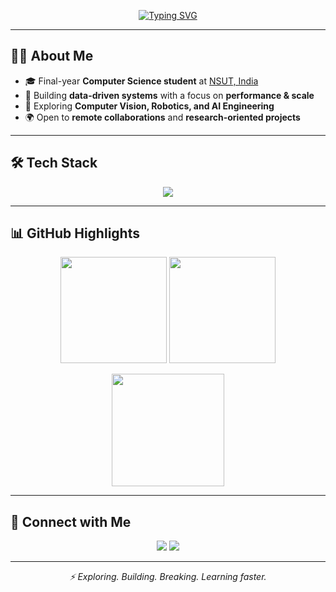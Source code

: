 <p align="center">
  <a href="https://git.io/typing-svg">
    <img src="https://readme-typing-svg.demolab.com?font=Fira+Code&weight=600&size=26&duration=3000&pause=800&color=00FFB3&center=true&vCenter=true&width=600&lines=Hi+there!+I'm+Avaya+Aggarwal;Exploring AI & Systems" alt="Typing SVG" />
  </a>
</p>

---

## 👨‍💻 About Me
- 🎓 Final-year **Computer Science student** at [NSUT, India](http://www.nsit.ac.in/)  
- 🚀 Building **data-driven systems** with a focus on **performance & scale**  
- 🔬 Exploring **Computer Vision, Robotics, and AI Engineering**  
- 🌍 Open to **remote collaborations** and **research-oriented projects**

---

## 🛠️ Tech Stack

<p align="center">
  <img src="https://skillicons.dev/icons?i=c,cpp,python,js,html,css,mysql,mongodb,flask,git,github,docker,tensorflow,pytorch,matlab,heroku" />
</p>

---

## 📊 GitHub Highlights

<p align="center">
  <img src="https://github-readme-stats-kappa-orpin.vercel.app/api?username=onepunchmonk&show_icons=true&theme=radical&hide_border=true" height="170"/>
  <img src="https://github-readme-stats-kappa-orpin.vercel.app/api/top-langs?username=onepunchmonk&layout=compact&theme=radical&hide_border=true" height="170"/>
</p>

<p align="center">
  <img src="https://streak-stats.demolab.com?user=onepunchmonk&theme=radical&hide_border=true" height="180"/>
</p>

---

## 🔗 Connect with Me  

<p align="center">
  <a href="mailto:aggarwal.avaya27@gmail.com"><img src="https://img.shields.io/badge/Email-D14836?style=for-the-badge&logo=gmail&logoColor=white" /></a>
  <a href="https://www.linkedin.com/in/avaya-aggarwal/"><img src="https://img.shields.io/badge/LinkedIn-0077B5?style=for-the-badge&logo=linkedin&logoColor=white" /></a>
</p>

---

<p align="center"><i>⚡ Exploring. Building. Breaking. Learning faster.</i></p>
